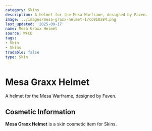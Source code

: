 ```yaml
---
category: Skins
description: A helmet for the Mesa Warframe, designed by Faven.
image: ../images/mesa-graxx-helmet-17cc918a84.png
last_updated: '2025-09-17'
name: Mesa Graxx Helmet
source: WFCD
tags:
- Skin
- Skins
tradable: false
type: Skin
---
```


# Mesa Graxx Helmet

A helmet for the Mesa Warframe, designed by Faven.

## Cosmetic Information

**Mesa Graxx Helmet** is a skin cosmetic item for Skins.

